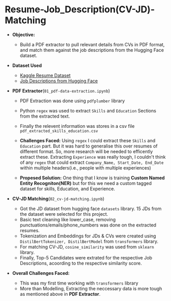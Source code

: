 # Resume-Job_Description(CV-JD)-Matching

- **Objective:**
    - Build a PDF extractor to pull relevant details from CVs in PDF format, and match them against the job descriptions from the Hugging Face dataset.

- **Dataset Used**
    - [Kaggle Resume Dataset](https://www.kaggle.com/datasets/snehaanbhawal/resume-dataset)
    - [Job Descriptions from Hugging Face](https://huggingface.co/datasets/jacob-hugging-face/job-descriptions/viewer/default/train?row=0)

- **PDF Extractor**(`01_pdf-data-extraction.ipynb`)
    - PDF Extraction was done using `pdfplumber` library
    - Python `regex` was used to extract `Skills` and `Education` Sections from the extracted text.
    - Finally the relevent information was stores in a csv file `pdf_extracted_skills_education.csv`
    
    - **Challenges Faced:** Using `regex` I could extract these `Skills` and `Education` part. But it was hard to generalise this over resumes of different format. So, more research will be needed to efficently extract these. Extracting `Experience` was really tough, I couldn't think of any `regex` that could extract `Company_Name, Start_Date, End_Date` within multiple headers(i.e., people with multiple experiences)
    
    - **Propesed Solution:** One thing that I know is training **Custom Named Entity Recogniton(NER)** but for this we need a custom tagged dataset for skills, Education, and Experience.


- **CV-JD Matching**(`02_cv-jd-matching.ipynb`)
    - Got the JD dataset from hugging face `datasets` library. 15 JDs from the dataset were selected for this project.
    - Basic text cleaning like lower_case, removing punctuations/emails/phone_numbers was done on the extracted resumes.
    - Tokenization and Embeddings for JDs & CVs were created using `DistilBertTokenizer, DistilBertModel` from `transformers` library.
    - For matching CV-JD, `cosine_similarity` was used from `sklearn` library.
    - Finally, Top-5 Candidates were extrated for the respective Job Descriptions, acoording to the respective similarity score.
    

 - **Overall Challenges Faced:**
     - This was my first time working with `transformers` library
     - More than Modelling, Extracting the neccessary data is more tough as mentioned above in **PDF Extractor**.
